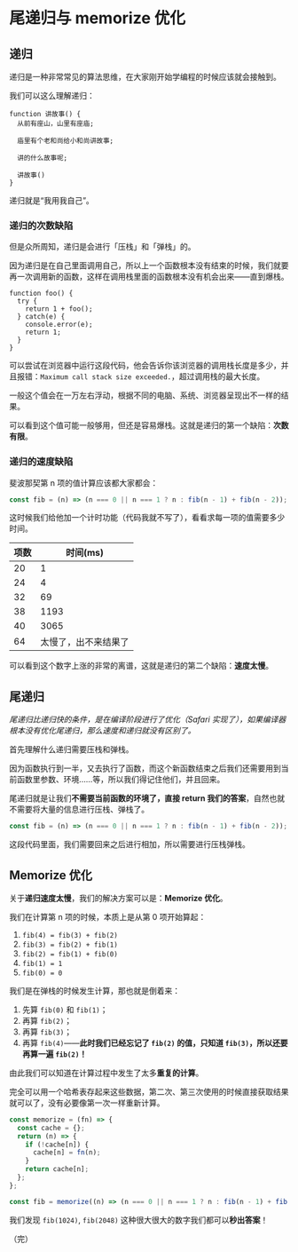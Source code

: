 # 尾递归与 memorize 优化

<!-- TODO: 本文写于2020年12月 -->

## 递归

递归是一种非常常见的算法思维，在大家刚开始学编程的时候应该就会接触到。

我们可以这么理解递归：

```
function 讲故事() {
  从前有座山，山里有座庙;

  庙里有个老和尚给小和尚讲故事;

  讲的什么故事呢;

  讲故事()
}
```

递归就是“我用我自己”。

### 递归的次数缺陷

但是众所周知，递归是会进行「压栈」和「弹栈」的。

因为递归是在自己里面调用自己，所以上一个函数根本没有结束的时候，我们就要再一次调用新的函数，这样在调用栈里面的函数根本没有机会出来——直到爆栈。

```
function foo() {
  try {
    return 1 + foo();
  } catch(e) {
    console.error(e);
    return 1;
  }
}
```

可以尝试在浏览器中运行这段代码，他会告诉你该浏览器的调用栈长度是多少，并且报错：`Maximum call stack size exceeded.`，超过调用栈的最大长度。

一般这个值会在一万左右浮动，根据不同的电脑、系统、浏览器呈现出不一样的结果。

可以看到这个值可能一般够用，但还是容易爆栈。这就是递归的第一个缺陷：**次数有限**。

### 递归的速度缺陷

斐波那契第 n 项的值计算应该都大家都会：

```js
const fib = (n) => (n === 0 || n === 1 ? n : fib(n - 1) + fib(n - 2));
```

这时候我们给他加一个计时功能（代码我就不写了），看看求每一项的值需要多少时间。

| 项数 | 时间(ms)             |
| ---- | -------------------- |
| 20   | 1                    |
| 24   | 4                    |
| 32   | 69                   |
| 38   | 1193                 |
| 40   | 3065                 |
| 64   | 太慢了，出不来结果了 |

可以看到这个数字上涨的非常的离谱，这就是递归的第二个缺陷：**速度太慢**。

## 尾递归

_尾递归比递归快的条件，是在编译阶段进行了优化（Safari 实现了），如果编译器根本没有优化尾递归，那么速度和递归就没有区别了。_

首先理解什么递归需要压栈和弹栈。

因为函数执行到一半，又去执行了函数，而这个新函数结束之后我们还需要用到当前函数里参数、环境……等，所以我们得记住他们，并且回来。

尾递归就是让我们**不需要当前函数的环境了，直接 return 我们的答案**，自然也就不需要将大量的信息进行压栈、弹栈了。

```js
const fib = (n) => (n === 0 || n === 1 ? n : fib(n - 1) + fib(n - 2));
```

这段代码里面，我们需要回来之后进行相加，所以需要进行压栈弹栈。

## Memorize 优化

关于**递归速度太慢**，我们的解决方案可以是：**Memorize 优化**。

我们在计算第 n 项的时候，本质上是从第 0 项开始算起：

1. `fib(4) = fib(3) + fib(2)`
2. `fib(3) = fib(2) + fib(1)`
3. `fib(2) = fib(1) + fib(0)`
4. `fib(1) = 1`
5. `fib(0) = 0`

我们是在弹栈的时候发生计算，那也就是倒着来：

1. 先算 `fib(0)` 和 `fib(1)`；
2. 再算 `fib(2)`；
3. 再算 `fib(3)`；
4. 再算 `fib(4)`——**此时我们已经忘记了 `fib(2)` 的值，只知道 `fib(3)`，所以还要再算一遍 `fib(2)`！**

由此我们可以知道在计算过程中发生了太多**重复的计算**。

完全可以用一个哈希表存起来这些数据，第二次、第三次使用的时候直接获取结果就可以了，没有必要像第一次一样重新计算。

```js
const memorize = (fn) => {
  const cache = {};
  return (n) => {
    if (!cache[n]) {
      cache[n] = fn(n);
    }
    return cache[n];
  };
};

const fib = memorize((n) => (n === 0 || n === 1 ? n : fib(n - 1) + fib(n - 2)));
```

我们发现 `fib(1024)`, `fib(2048)` 这种很大很大的数字我们都可以**秒出答案**！

（完）
